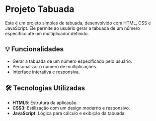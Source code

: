 # Projeto Tabuada

Este é um projeto simples de tabuada, desenvolvido com HTML, CSS e JavaScript. Ele permite ao usuário gerar a tabuada de um número específico até um multiplicador definido.

## 💡 Funcionalidades

- Gerar a tabuada de um número especificado pelo usuário.
- Personalizar o número de multiplicações.
- Interface interativa e responsiva.

## 🛠️ Tecnologias Utilizadas

- **HTML5**: Estrutura da aplicação.
- **CSS3**: Estilização com um design moderno e responsivo.
- **JavaScript**: Lógica para cálculo e exibição da tabuada.

